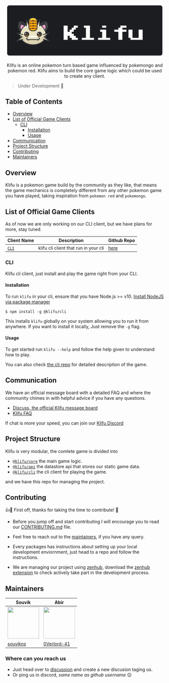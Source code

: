 <p align="center">
<img src="https://github.com/Klifu/klifu/blob/main/assets/banner-dark.png" alt="banner" width="500" />

<p align="center">
Klifu is an online pokemon turn based game influenced by pokemongo and pokemon red. Klifu aims to build the core game logic which could be used to create any client.
</p>
</p>

> Under Development 🔨

## Table of Contents

- [Overview](#overview)
- [List of Official Game Clients](#list-of-official-game-clients)
	- [CLI](#cli)
		- [Installation](#installation)
		- [Usage](#usage)
- [Communication](#communication)
- [Project Structure](#project-structure)
- [Contributing](#contributing)
- [Maintainers](#maintainers)

## Overview
Klifu is a pokemon game build by the community as they like, that means the game mechanics is completely different from any other pokemon game you have played, taking inspiration from `pokemon red` and `pokemongo`. 


## List of Official Game Clients
As of now we are only working on our CLI client, but we have plans for more, stay tuned. 

|Client Name|Description|Github Repo|
|-----------|-----------|-----------|
|[`CLI`](#cli)|klifu cli client that run in your cli|[here](https://github.com/klifu/cli)|

### CLI
Klifu cli client, just install and play the game right from your CLI. 

#### Installation 
To run `klifu` in your cli, ensure that you have Node.js >= v10. [Install NodeJS via package manager](https://nodejs.org/en/download/package-manager/)

```
$ npm install -g @klifu/cli
```
This installs `klifu` globally on your system allowing you to run it from anywhere.  If you want to install it locally, Just remove the `-g` flag.

#### Usage
To get started run `klifu --help` and follow the help given to understand how to play. 

You can also check [the cli repo](https://github.com/klifu/cli) for detailed description of the game. 


## Communication 
We have an official message board with a detailed FAQ and where the community chimes in with helpful advice if you have any questions.

- [Discuss, the official Klifu message board](https://github.com/Klifu/klifu/discussions)
- [Klifu FAQ](https://github.com/Klifu/klifu/discussions/categories/q-a)


If chat is more your speed, you can join our [Klifu Discord](https://discord.gg/ntyrnfAXqr)


## Project Structure
Klifu is very modular, the comlete game is divided into 
- [`@klifu/core`](https://github.com/klifu/core) the main game logic.
- [`@klifu/api`](https://github.com/klifu/api) the datastore api that stores our static game data. 
- [`@klifu/cli`](https://github.com/klifu/cli) the cli client for playing the game. 

and we have this repo for managing the project. 

## Contributing 
👍🎉 First off, thanks for taking the time to contribute! 🎉

- Before you jump off and start contributing I will encourage you to read our [CONTRIBUTING.md](./CONTRIBUTING.md) file. 

- Feel free to reach out to the [maintainers](#maintainers), if you have any query. 

- Every packages has instructions about setting up your local development enviornment, just head to a repo and follow the instructions. 

- We are managing our project using [zenhub](https://www.zenhub.com/), download the [zenhub extension](https://www.zenhub.com/extension) to check actively take part in the development process. 


## Maintainers

| Souvik     | Abir |
| ----------- | ----------- |
| <img src="https://avatars3.githubusercontent.com/u/41781438?s=460&u=00c443438c07ac2ffaef48bef755067522abc4bc&v=4" height="100" width="100">     | <img src="https://avatars.githubusercontent.com/u/42108740?v=4" height="100" width="100">       |
| [souvikns](https://github.com/souvikns)   | [0Verlord-41](https://github.com/0Verlord-41)       |

### Where can you reach us
- Just head over to [discussion](https://github.com/Klifu/klifu/discussions) and create a new discusion taging us. 
- Or ping us in discord, *same name as github username* 😉